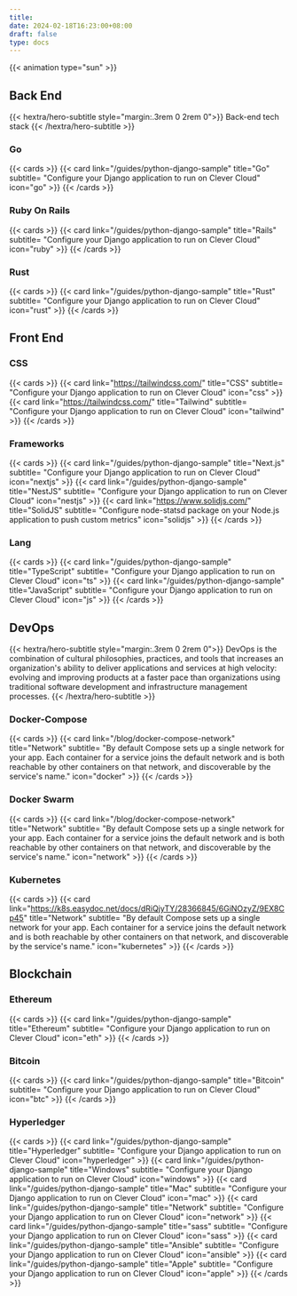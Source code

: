 ```yaml
---
title:
date: 2024-02-18T16:23:00+08:00
draft: false
type: docs
---
```


{{< animation type="sun" >}}

## Back End
{{< hextra/hero-subtitle style="margin:.3rem 0 2rem 0">}}
  Back-end tech stack
{{< /hextra/hero-subtitle >}}

### Go
{{< cards >}}
  {{< card link="/guides/python-django-sample" title="Go" subtitle= "Configure your Django application to run on Clever Cloud" icon="go" >}}
{{< /cards >}}

### Ruby On Rails
{{< cards >}}
  {{< card link="/guides/python-django-sample" title="Rails" subtitle= "Configure your Django application to run on Clever Cloud" icon="ruby" >}}
{{< /cards >}}

### Rust
{{< cards >}}
  {{< card link="/guides/python-django-sample" title="Rust" subtitle= "Configure your Django application to run on Clever Cloud" icon="rust" >}}
{{< /cards >}}

## Front End
### CSS
{{< cards >}}
  {{< card link="https://tailwindcss.com/" title="CSS" subtitle= "Configure your Django application to run on Clever Cloud" icon="css" >}}
  {{< card link="https://tailwindcss.com/" title="Tailwind" subtitle= "Configure your Django application to run on Clever Cloud" icon="tailwind" >}}
{{< /cards >}}

### Frameworks
{{< cards >}}
  {{< card link="/guides/python-django-sample" title="Next.js" subtitle= "Configure your Django application to run on Clever Cloud" icon="nextjs" >}}
  {{< card link="/guides/python-django-sample" title="NestJS" subtitle= "Configure your Django application to run on Clever Cloud" icon="nestjs" >}}
  {{< card link="https://www.solidjs.com/" title="SolidJS" subtitle= "Configure node-statsd package on your Node.js application to push custom metrics" icon="solidjs" >}}
{{< /cards >}}

### Lang
{{< cards >}}
  {{< card link="/guides/python-django-sample" title="TypeScript" subtitle= "Configure your Django application to run on Clever Cloud" icon="ts" >}}
  {{< card link="/guides/python-django-sample" title="JavaScript" subtitle= "Configure your Django application to run on Clever Cloud" icon="js" >}}
{{< /cards >}}

## DevOps
{{< hextra/hero-subtitle style="margin:.3rem 0 2rem 0">}}
  DevOps is the combination of cultural philosophies, practices, and tools that increases an organization's ability to deliver applications and services at high velocity: evolving and improving products at a faster pace than organizations using traditional software development and infrastructure management processes.
{{< /hextra/hero-subtitle >}}

### <a href="https://docs.docker.com/compose/networking/" style="text-decoration:none;">Docker-Compose</a>
{{< cards >}}
  {{< card link="/blog/docker-compose-network" title="Network" subtitle= "By default Compose sets up a single network for your app. Each container for a service joins the default network and is both reachable by other containers on that network, and discoverable by the service's name." icon="docker" >}}
{{< /cards >}}

### <a href="https://docs.docker.com/engine/swarm/" style="text-decoration:none;">Docker Swarm</a> 
{{< cards >}}
  {{< card link="/blog/docker-compose-network" title="Network" subtitle= "By default Compose sets up a single network for your app. Each container for a service joins the default network and is both reachable by other containers on that network, and discoverable by the service's name." icon="network" >}}
{{< /cards >}}

### Kubernetes
{{< cards >}}
  {{< card link="https://k8s.easydoc.net/docs/dRiQjyTY/28366845/6GiNOzyZ/9EX8Cp45" title="Network" subtitle= "By default Compose sets up a single network for your app. Each container for a service joins the default network and is both reachable by other containers on that network, and discoverable by the service's name." icon="kubernetes" >}}
{{< /cards >}}

## Blockchain
### Ethereum
{{< cards >}}
  {{< card link="/guides/python-django-sample" title="Ethereum" subtitle= "Configure your Django application to run on Clever Cloud" icon="eth" >}}
{{< /cards >}}

### Bitcoin
{{< cards >}}
  {{< card link="/guides/python-django-sample" title="Bitcoin" subtitle= "Configure your Django application to run on Clever Cloud" icon="btc" >}}
{{< /cards >}}

### Hyperledger
{{< cards >}}
  {{< card link="/guides/python-django-sample" title="Hyperledger" subtitle= "Configure your Django application to run on Clever Cloud" icon="hyperledger" >}}
  {{< card link="/guides/python-django-sample" title="Windows" subtitle= "Configure your Django application to run on Clever Cloud" icon="windows" >}}
  {{< card link="/guides/python-django-sample" title="Mac" subtitle= "Configure your Django application to run on Clever Cloud" icon="mac" >}}
  {{< card link="/guides/python-django-sample" title="Network" subtitle= "Configure your Django application to run on Clever Cloud" icon="network" >}}
  {{< card link="/guides/python-django-sample" title="sass" subtitle= "Configure your Django application to run on Clever Cloud" icon="sass" >}}
  {{< card link="/guides/python-django-sample" title="Ansible" subtitle= "Configure your Django application to run on Clever Cloud" icon="ansible" >}}
  {{< card link="/guides/python-django-sample" title="Apple" subtitle= "Configure your Django application to run on Clever Cloud" icon="apple" >}}
{{< /cards >}}
